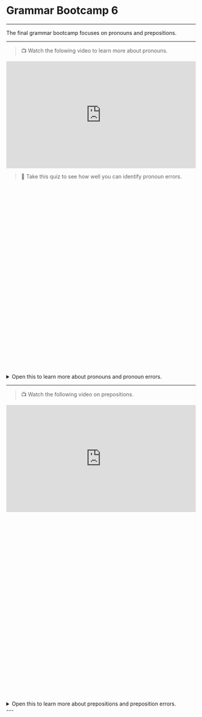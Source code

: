 # Grammar Bootcamp 6

---

The final grammar bootcamp focuses on pronouns and prepositions.

---

> 📺 Watch the folowing video to learn more about pronouns.

<div style="position: relative; padding-bottom: 56.25%; height: 0;"><iframe src="https://www.youtube.com/embed/TMkXZ7cv1ik" title="YouTube video player" frameborder="0" allow="accelerometer; autoplay; clipboard-write; encrypted-media; gyroscope; picture-in-picture" allowfullscreen style="position: absolute; top: 0; left: 0; width: 100%; height: 100%;"></iframe></div>

> 📝 Take this quiz to see how well you can identify pronoun errors.

<div data-tf-widget="GjMhGvqF" data-tf-opacity="100" data-tf-iframe-props="title=Pronouns" data-tf-transitive-search-params data-tf-medium="snippet" style="width:100%;height:500px;"></div><script src="//embed.typeform.com/next/embed.js"></script>

<details>
<summary> Open this to learn more about pronouns and pronoun errors.</summary>
  
    
- 📖 [Pronouns](https://owl.excelsior.edu/grammar-essentials/parts-of-speech/pronouns/)
  
- 📖 [Pronoun-Antecedent Agreement](https://webapps.towson.edu/ows/pro_antagree.htm)
  
- 📖 [Pronoun Reference](https://webapps.towson.edu/ows/proref.aspx)
  
- 📖 [Faulty Pronoun Reference](https://webapps.towson.edu/ows/modulepro.htm) 

</details>

---

> 📺 Watch the following video on prepositions.

<div style="position: relative; padding-bottom: 56.25%; height: 0;"><iframe src="https://www.youtube.com/embed/D3wQ5dgFPms" title="YouTube video player" frameborder="0" allow="accelerometer; autoplay; clipboard-write; encrypted-media; gyroscope; picture-in-picture" allowfullscreen style="position: absolute; top: 0; left: 0; width: 100%; height: 100%;"></iframe></div>



<div data-tf-widget="GfWxSvgU" data-tf-opacity="100" data-tf-iframe-props="title=Prepositions" data-tf-transitive-search-params data-tf-medium="snippet" style="width:100%;height:500px;"></div><script src="//embed.typeform.com/next/embed.js"></script>

<details>
<summary> Open this to learn more about prepositions and preposition errors.</summary>
  
- 📖 TBA

</details>
---
